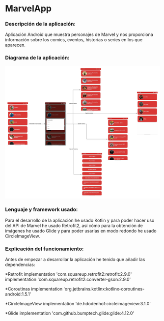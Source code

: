# MarvelApp

### Descripción de la aplicación:
Aplicación Android que muestra personajes de Marvel y nos proporciona información sobre los comics, eventos, historias o series en los que aparecen.

### Diagrama de la aplicación:
![Diagrama.jpeg](https://github.com/MorenoCarlos98/MarvelApp/blob/master/Diagrama.jpeg)

### Lenguaje y framework usado:
Para el desarrollo de la aplicación he usado Kotlin y para poder hacer uso del API de Marvel he usado Retrofit2, así cómo para la obtención de imágenes he usado Glide y para poder usarlas en modo redondo he usado CircleImageView.

### Explicación del funcionamiento:
Antes de empezar a desarrollar la aplicación he tenido que añadir las dependencias:

*Retrofit
    implementation 'com.squareup.retrofit2:retrofit:2.9.0'
    implementation 'com.squareup.retrofit2:converter-gson:2.9.0'
    
*Coroutinas
    implementation 'org.jetbrains.kotlinx:kotlinx-coroutines-android:1.5.1'
    
*CircleImageView
    implementation 'de.hdodenhof:circleimageview:3.1.0'
    
*Glide
    implementation 'com.github.bumptech.glide:glide:4.12.0'
